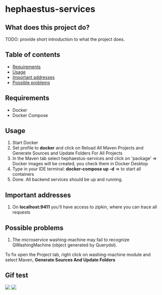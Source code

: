 # hephaestus-services

## What does this project do?

TODO: provide short introduction to what the project does.

## Table of contents

- [Requirements](#requirements)
- [Usage](#usage)
- [Important addresses](#important-addresses)
- [Possible problems](#possible-problems)

## Requirements
* Docker 
* Docker Compose

## Usage
1. Start Docker
2. Set profile to **docker** and click on Reload All Maven Projects and Generate Sources and Update Folders For All Projects
3. In the Maven tab select hephaestus-services and click on 'package' => 
Docker images will be created, you check them in Docker Desktop
4. Type in your IDE terminal: **docker-compose up -d** => to start all containers
5. Done. All backend services should be up and running.

## Important addresses
1. On **localhost:9411** you'll have access to zipkin, where you can trace all requests

## Possible problems
1. The microservice washing-machine may fail to recognize QWashingMachine (object generated by Querydsl).

To fix open the Project tab, right click on washing-machine module and select Maven, **Generate Sources And Update Folders**

## Gif test
<img src="https://media1.tenor.com/m/fysN5u6sGAEAAAAd/crocodile-happy.gif">
<img src="assets/Animation.gif">
